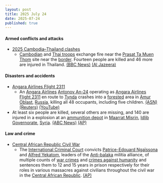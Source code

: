 ```yaml
---
layout: post
title: 2025 July 24
date: 2025-07-24
published: true
---
```



#### Armed conflicts and attacks

* [2025 Cambodia–Thailand clashes](https://en.wikipedia.org/wiki/2025_Cambodia%E2%80%93Thailand_clashes "2025 Cambodia–Thailand clashes")
  * [Cambodian](https://en.wikipedia.org/wiki/Royal_Cambodian_Armed_Forces "Royal Cambodian Armed Forces") and [Thai troops](https://en.wikipedia.org/wiki/Royal_Thai_Armed_Forces "Royal Thai Armed Forces") exchange fire near the [Prasat Ta Muen Thom](https://en.wikipedia.org/wiki/Prasat_Ta_Muen_Thom "Prasat Ta Muen Thom") site near the [border](https://en.wikipedia.org/wiki/Cambodia%E2%80%93Thailand_border "Cambodia–Thailand border"). Fourteen people are killed and 46 more are injured in Thailand. [(BBC News)](https://www.bbc.com/news/articles/c80p8z0y0eko) [(Al Jazeera)](https://www.aljazeera.com/news/liveblog/2025/7/24/live-at-least-2-killed-as-thai-cambodian-troops-clash-at-disputed-border)

#### Disasters and accidents

* [Angara Airlines Flight 2311](https://en.wikipedia.org/wiki/Angara_Airlines_Flight_2311 "Angara Airlines Flight 2311")
  * An [Angara Airlines](https://en.wikipedia.org/wiki/Angara_Airlines "Angara Airlines") [Antonov An-24](https://en.wikipedia.org/wiki/Antonov_An-24 "Antonov An-24") operating as [Angara Airlines Flight 2311](https://en.wikipedia.org/wiki/Angara_Airlines_Flight_2311 "Angara Airlines Flight 2311") en route to [Tynda](https://en.wikipedia.org/wiki/Tynda "Tynda") crashes into a [forested](https://en.wikipedia.org/wiki/Forest "Forest") area in [Amur Oblast](https://en.wikipedia.org/wiki/Amur_Oblast "Amur Oblast"), [Russia](https://en.wikipedia.org/wiki/Russia "Russia"), killing all 48 occupants, including five children. [(ASN)](https://asn.flightsafety.org/wikibase/529524) [(Reuters)](https://www.reuters.com/business/aerospace-defense/russian-plane-with-50-aboard-missing-amur-region-interfax-says-2025-07-24/) [(YouTube)](https://m.youtube.com/watch?v=IZ1oEdlq82w)
* At least six people are killed, several others are missing, and 140 are injured in a explosion at an [ammunition depot](https://en.wikipedia.org/wiki/Ammunition_depot "Ammunition depot") in [Maarrat Misrin](https://en.wikipedia.org/wiki/Maarrat_Misrin "Maarrat Misrin"), [Idlib Governorate](https://en.wikipedia.org/wiki/Idlib_Governorate "Idlib Governorate"), [Syria](https://en.wikipedia.org/wiki/Syria "Syria"). [(ABC News)](https://abcnews.go.com/International/wireStory/explosion-northern-syria-kills-6-people-injures-dozens-124030990) [(AP)](https://apnews.com/article/syria-explosion-idlib-8764377a700af6bdda81a1106067fec6)

#### Law and crime

* [Central African Republic Civil War](https://en.wikipedia.org/wiki/Central_African_Republic_Civil_War "Central African Republic Civil War")
  * The [International Criminal Court](https://en.wikipedia.org/wiki/International_Criminal_Court "International Criminal Court") convicts [Patrice-Edouard Ngaïssona](https://en.wikipedia.org/wiki/Patrice-Edouard_Nga%C3%AFssona "Patrice-Edouard Ngaïssona") and [Alfred Yekatom](https://en.wikipedia.org/wiki/Alfred_Yekatom "Alfred Yekatom"), leaders of the [Anti-balaka](https://en.wikipedia.org/wiki/Anti-balaka "Anti-balaka") militia alliance, of multiple counts of [war crimes](https://en.wikipedia.org/wiki/War_crimes "War crimes") and [crimes against humanity](https://en.wikipedia.org/wiki/Crimes_against_humanity "Crimes against humanity") and sentences them to 12 and 15 years in prison respectively for their roles in various massacres against civilians throughout the civil war in the [Central African Republic](https://en.wikipedia.org/wiki/Central_African_Republic "Central African Republic"). [(AP)](https://apnews.com/article/international-court-war-crimes-central-african-republic-e0c65fc4ef65d107f54e296ac7214de4)

